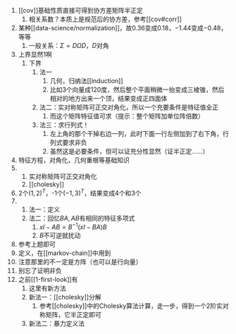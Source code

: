 1. [[cov]]基础性质直接可得到协方差矩阵半正定
   1. 相关系数？本质上是规范后的协方差，参考[[cov#corr]]
2. 某种[[data-science/normalization]]，故$0.36$变成$0.18$，$-1.44$变成$-0.48$，等等
   1. 一般关系：$\Sigma = D\Omega D$，$D$对角
3. 上界显然1啊
   1. 下界
      1. 法一
         1. 几何，归纳法[[induction]]
         2. 比如3个向量成120度，然后整个平面稍微一抬变成三棱锥，然后相对的地方出来一个顶，结果变成正四面体
      2. 法二：实对称矩阵可正交对角化，所以一个充要条件是特征值全正
         1. 而这个矩阵特征值可求（提示：整个矩阵加单位阵倍数）
      3. 法三：求行列式！
         1. 左上角的那个干掉右边一列，此时下面一行左侧加到了右下角，行列式要求非负
         2. 虽然这是必要条件，但可以证充分性显然（证半正定……）
4. 特征方程，对角化，几何重根等基础知识
5. 
   1. 实对称矩阵可正交对角化
   2. [[cholesky]]
6. 2个$(1,2)^T$，-1个$(-1,3)^T$，结果变成$4$个和$3$个
7. 
   1. 法一：定义
   2. 法二：回忆$BA,AB$有相同的特征多项式
      1. $xI-AB = B^{-1} (xI-BA)B$
      2. $B$不可逆就扰动
8. 参考上题即可
9.  定义，在[[markov-chain]]中用到
   1.  注意那里的不一定是方阵（也可以是行向量）
   2.  别忘了证明非负
10. 之前[[1-first-look]]有
    1.  这里有新方法
    2.  新法一：[[cholesky]]分解
        1.  参考[[cholesky]]中的Cholesky算法计算，走一步，得到一个2阶实对称矩阵，它半正定即可
    3.  新法二：暴力定义法
